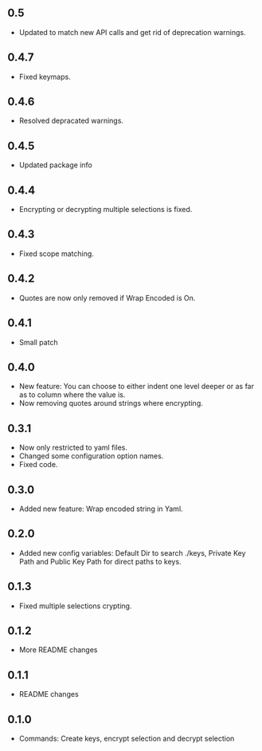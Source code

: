 ## 0.5
* Updated to match new API calls and get rid of deprecation warnings.

## 0.4.7
* Fixed keymaps.

## 0.4.6
* Resolved depracated warnings.

## 0.4.5
* Updated package info

## 0.4.4
* Encrypting or decrypting multiple selections is fixed.

## 0.4.3
* Fixed scope matching.

## 0.4.2
* Quotes are now only removed if Wrap Encoded is On.

## 0.4.1
* Small patch

## 0.4.0
* New feature: You can choose to either indent one level deeper or as far as
  to column where the value is.
* Now removing quotes around strings where encrypting.

## 0.3.1
* Now only restricted to yaml files.
* Changed some configuration option names.
* Fixed code.

## 0.3.0
* Added new feature: Wrap encoded string in Yaml.

## 0.2.0
* Added new config variables: Default Dir to search ./keys,
  Private Key Path and Public Key Path for direct paths to keys.

## 0.1.3
* Fixed multiple selections crypting.

## 0.1.2
* More README changes

## 0.1.1
* README changes

## 0.1.0
* Commands: Create keys, encrypt selection and decrypt selection
